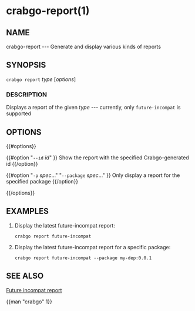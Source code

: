 # crabgo-report(1)

## NAME

crabgo-report --- Generate and display various kinds of reports

## SYNOPSIS

`crabgo report` _type_ [_options_]

### DESCRIPTION

Displays a report of the given _type_ --- currently, only `future-incompat` is supported

## OPTIONS

{{#options}}

{{#option "`--id` _id_" }}
Show the report with the specified Crabgo-generated id
{{/option}}

{{#option "`-p` _spec_..." "`--package` _spec_..." }}
Only display a report for the specified package
{{/option}}

{{/options}}

## EXAMPLES

1. Display the latest future-incompat report:

       crabgo report future-incompat

2. Display the latest future-incompat report for a specific package:

       crabgo report future-incompat --package my-dep:0.0.1

## SEE ALSO
[Future incompat report](../reference/future-incompat-report.html)

{{man "crabgo" 1}}
